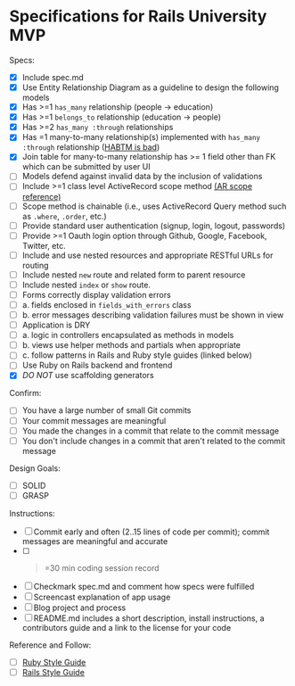 # Specifications for Rails University MVP

Specs:
- [x] Include spec.md
- [x] Use Entity Relationship Diagram as a guideline to design the following models
- [x] Has >=1 `has_many` relationship (people -> education)
- [x] Has >=1 `belongs_to` relationship (education -> people)
- [x] Has >=2 `has_many :through` relationships   
- [x] Has =1 many-to-many relationship(s) implemented with `has_many :through` relationship ([HABTM is bad](https://flatironschool.com/blog/why-you-dont-need-has-and-belongs-to-many/ "HABTM is bad"))
- [x] Join table for many-to-many relationship has >= 1 field other than FK which can be submitted by user UI
- [ ] Models defend against invalid data by the inclusion of validations
- [ ] Include >=1 class level ActiveRecord scope method [(AR scope reference)](https://guides.rubyonrails.org/active_record_querying.html#scopes "AR scope ref")
- [ ] Scope method is chainable (i.e., uses ActiveRecord Query method such as `.where`, `.order`, etc.)
- [ ] Provide standard user authentication (signup, login, logout, passwords)
- [ ] Provide >=1 Oauth login option through Github, Google, Facebook, Twitter, etc.
- [ ] Include and use nested resources and appropriate RESTful URLs for routing
- [ ] Include nested `new` route and related form to parent resource
- [ ] Include nested `index` or `show` route.
- [ ] Forms correctly display validation errors
- [ ] a. fields enclosed in `fields_with_errors` class
- [ ] b. error messages describing validation failures must be shown in view
- [ ] Application is DRY
- [ ] a. logic in controllers encapsulated as methods in models
- [ ] b. views use helper methods and partials when appropriate
- [ ] c. follow patterns in Rails and Ruby style guides (linked below)
- [ ] Use Ruby on Rails backend and frontend
- [x] *DO NOT* use scaffolding generators

Confirm:
- [ ] You have a large number of small Git commits
- [ ] Your commit messages are meaningful
- [ ] You made the changes in a commit that relate to the commit message
- [ ] You don't include changes in a commit that aren't related to the commit message

Design Goals:
- [ ] SOLID
- [ ] GRASP

Instructions:
- [ ] Commit early and often (2..15 lines of code per commit); commit messages are meaningful and accurate
- [ ] >=30 min coding session record
- [ ] Checkmark spec.md and comment how specs were fulfilled
- [ ] Screencast explanation of app usage
- [ ] Blog project and process
- [ ] README.md includes a short description, install instructions, a contributors guide and a link to the license for your code

Reference and Follow:
- [ ] [Ruby Style Guide](https://github.com/rubocop-hq/ruby-style-guide "Ruby Style Guide")
- [ ] [Rails Style Guide](https://github.com/rubocop-hq/rails-style-guide "Rails Style Guide")
